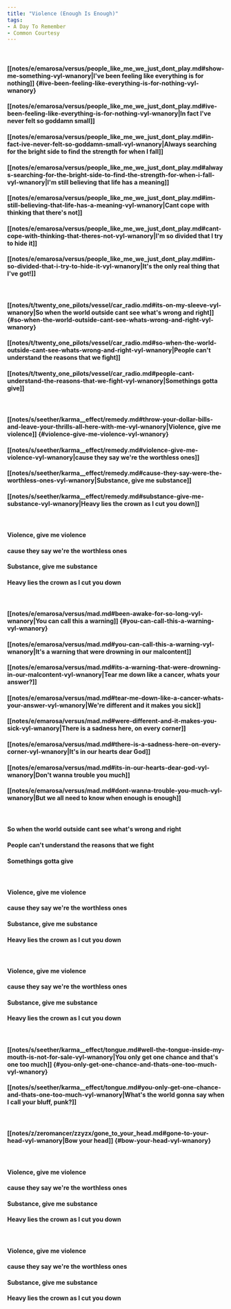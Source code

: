 ```yaml
---
title: "Violence (Enough Is Enough)"
tags:
- A Day To Remember
- Common Courtesy
---
```

&nbsp;
#### [[notes/e/emarosa/versus/people_like_me_we_just_dont_play.md#show-me-something-vyl-wnanory|I've been feeling like everything is for nothing]] {#ive-been-feeling-like-everything-is-for-nothing-vyl-wnanory}
#### [[notes/e/emarosa/versus/people_like_me_we_just_dont_play.md#ive-been-feeling-like-everything-is-for-nothing-vyl-wnanory|In fact I've never felt so goddamn small]]
#### [[notes/e/emarosa/versus/people_like_me_we_just_dont_play.md#in-fact-ive-never-felt-so-goddamn-small-vyl-wnanory|Always searching for the bright side to find the strength for when I fall]]
#### [[notes/e/emarosa/versus/people_like_me_we_just_dont_play.md#always-searching-for-the-bright-side-to-find-the-strength-for-when-i-fall-vyl-wnanory|I'm still believing that life has a meaning]]
#### [[notes/e/emarosa/versus/people_like_me_we_just_dont_play.md#im-still-believing-that-life-has-a-meaning-vyl-wnanory|Cant cope with thinking that there's not]]
#### [[notes/e/emarosa/versus/people_like_me_we_just_dont_play.md#cant-cope-with-thinking-that-theres-not-vyl-wnanory|I'm so divided that I try to hide it]]
#### [[notes/e/emarosa/versus/people_like_me_we_just_dont_play.md#im-so-divided-that-i-try-to-hide-it-vyl-wnanory|It's the only real thing that I've got!]]
&nbsp;
#### [[notes/t/twenty_one_pilots/vessel/car_radio.md#its-on-my-sleeve-vyl-wnanory|So when the world outside cant see what's wrong and right]] {#so-when-the-world-outside-cant-see-whats-wrong-and-right-vyl-wnanory}
#### [[notes/t/twenty_one_pilots/vessel/car_radio.md#so-when-the-world-outside-cant-see-whats-wrong-and-right-vyl-wnanory|People can't understand the reasons that we fight]]
#### [[notes/t/twenty_one_pilots/vessel/car_radio.md#people-cant-understand-the-reasons-that-we-fight-vyl-wnanory|Somethings gotta give]]
&nbsp;
#### [[notes/s/seether/karma__effect/remedy.md#throw-your-dollar-bills-and-leave-your-thrills-all-here-with-me-vyl-wnanory|Violence, give me violence]] {#violence-give-me-violence-vyl-wnanory}
#### [[notes/s/seether/karma__effect/remedy.md#violence-give-me-violence-vyl-wnanory|cause they say we're the worthless ones]]
#### [[notes/s/seether/karma__effect/remedy.md#cause-they-say-were-the-worthless-ones-vyl-wnanory|Substance, give me substance]]
#### [[notes/s/seether/karma__effect/remedy.md#substance-give-me-substance-vyl-wnanory|Heavy lies the crown as I cut you down]]
&nbsp;
#### Violence, give me violence
#### cause they say we're the worthless ones
#### Substance, give me substance
#### Heavy lies the crown as I cut you down
&nbsp;
#### [[notes/e/emarosa/versus/mad.md#been-awake-for-so-long-vyl-wnanory|You can call this a warning]] {#you-can-call-this-a-warning-vyl-wnanory}
#### [[notes/e/emarosa/versus/mad.md#you-can-call-this-a-warning-vyl-wnanory|It's a warning that were drowning in our malcontent]]
#### [[notes/e/emarosa/versus/mad.md#its-a-warning-that-were-drowning-in-our-malcontent-vyl-wnanory|Tear me down like a cancer, whats your answer?]]
#### [[notes/e/emarosa/versus/mad.md#tear-me-down-like-a-cancer-whats-your-answer-vyl-wnanory|We're different and it makes you sick]]
#### [[notes/e/emarosa/versus/mad.md#were-different-and-it-makes-you-sick-vyl-wnanory|There is a sadness here, on every corner]]
#### [[notes/e/emarosa/versus/mad.md#there-is-a-sadness-here-on-every-corner-vyl-wnanory|It's in our hearts dear God]]
#### [[notes/e/emarosa/versus/mad.md#its-in-our-hearts-dear-god-vyl-wnanory|Don't wanna trouble you much]]
#### [[notes/e/emarosa/versus/mad.md#dont-wanna-trouble-you-much-vyl-wnanory|But we all need to know when enough is enough]]
&nbsp;
#### So when the world outside cant see what's wrong and right
#### People can't understand the reasons that we fight
#### Somethings gotta give
&nbsp;
#### Violence, give me violence
#### cause they say we're the worthless ones
#### Substance, give me substance
#### Heavy lies the crown as I cut you down
&nbsp;
#### Violence, give me violence
#### cause they say we're the worthless ones
#### Substance, give me substance
#### Heavy lies the crown as I cut you down
&nbsp;
#### [[notes/s/seether/karma__effect/tongue.md#well-the-tongue-inside-my-mouth-is-not-for-sale-vyl-wnanory|You only get one chance and that's one too much]] {#you-only-get-one-chance-and-thats-one-too-much-vyl-wnanory}
#### [[notes/s/seether/karma__effect/tongue.md#you-only-get-one-chance-and-thats-one-too-much-vyl-wnanory|What's the world gonna say when I call your bluff, punk?]]
&nbsp;
#### [[notes/z/zeromancer/zzyzx/gone_to_your_head.md#gone-to-your-head-vyl-wnanory|Bow your head]] {#bow-your-head-vyl-wnanory}
&nbsp;
#### Violence, give me violence
#### cause they say we're the worthless ones
#### Substance, give me substance
#### Heavy lies the crown as I cut you down
&nbsp;
#### Violence, give me violence
#### cause they say we're the worthless ones
#### Substance, give me substance
#### Heavy lies the crown as I cut you down
